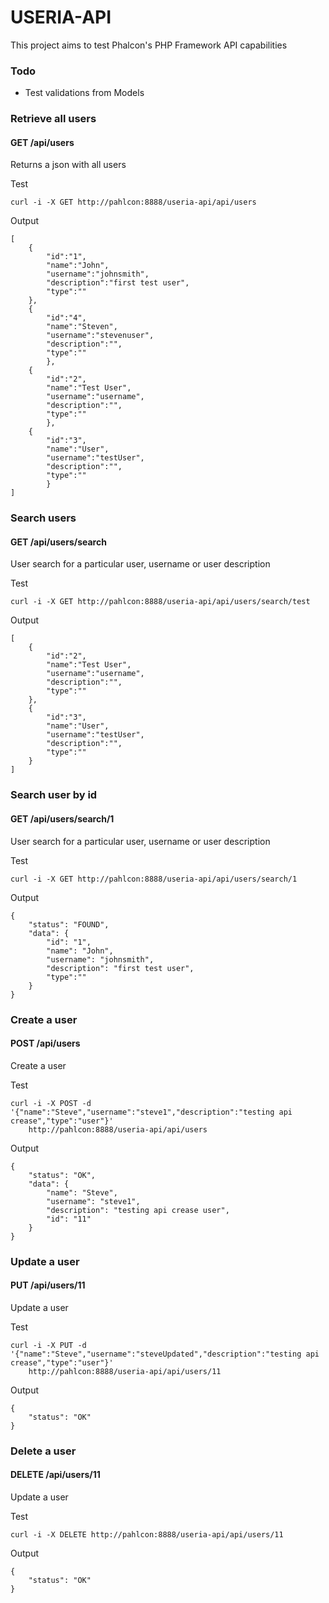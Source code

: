 # USERIA-API

This project aims to test Phalcon's PHP Framework API capabilities

### Todo 
- Test validations from Models

### Retrieve all users
#### GET /api/users
Returns a json with all users

Test
```
curl -i -X GET http://pahlcon:8888/useria-api/api/users
```

Output
```
[
    {
        "id":"1",
        "name":"John",
        "username":"johnsmith",
        "description":"first test user",
        "type":""
    },
    {
        "id":"4",
        "name":"Steven",
        "username":"stevenuser",
        "description":"",
        "type":""
        },
    {
        "id":"2",
        "name":"Test User",
        "username":"username",
        "description":"",
        "type":""
        },
    {
        "id":"3",
        "name":"User",
        "username":"testUser",
        "description":"",
        "type":""
        }
]
```

### Search users
#### GET /api/users/search
User search for a particular user, username or user description

Test
```
curl -i -X GET http://pahlcon:8888/useria-api/api/users/search/test
```

Output
```
[
    {
        "id":"2",
        "name":"Test User",
        "username":"username",
        "description":"",
        "type":""
    },
    {
        "id":"3",
        "name":"User",
        "username":"testUser",
        "description":"",
        "type":""
    }
]
```

### Search user by id
#### GET /api/users/search/1
User search for a particular user, username or user description

Test
```
curl -i -X GET http://pahlcon:8888/useria-api/api/users/search/1
```

Output
```
{
    "status": "FOUND",
    "data": {
        "id": "1",
        "name": "John",
        "username": "johnsmith",
        "description": "first test user",
        "type":""
    }
}
```

### Create a user 
#### POST /api/users
Create a user 

Test
```
curl -i -X POST -d '{"name":"Steve","username":"steve1","description":"testing api crease","type":"user"}'
    http://pahlcon:8888/useria-api/api/users
```

Output
```
{
    "status": "OK",
    "data": {
        "name": "Steve",
        "username": "steve1",
        "description": "testing api crease user",
        "id": "11"
    }
}
```

### Update a user 
#### PUT /api/users/11
Update a user 

Test
```
curl -i -X PUT -d '{"name":"Steve","username":"steveUpdated","description":"testing api crease","type":"user"}'
    http://pahlcon:8888/useria-api/api/users/11
```

Output
```
{
    "status": "OK"
}
```

### Delete a user 
#### DELETE /api/users/11
Update a user 

Test
```
curl -i -X DELETE http://pahlcon:8888/useria-api/api/users/11
```

Output
```
{
    "status": "OK"
}
```